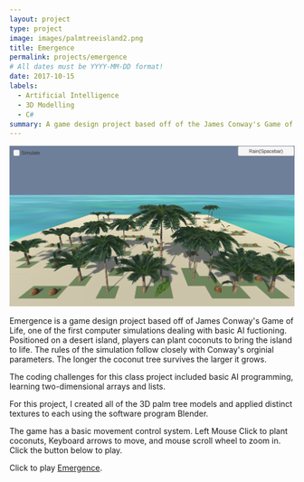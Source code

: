 ```yaml
---
layout: project
type: project
image: images/palmtreeisland2.png
title: Emergence
permalink: projects/emergence
# All dates must be YYYY-MM-DD format!
date: 2017-10-15
labels:
  - Artificial Intelligence
  - 3D Modelling
  - C#
summary: A game design project based off of the James Conway's Game of Life.  
---
```


<div class="ui large rounded images">
  <img class="ui image" src="../images/palmtreeisland2.png">
</div>

Emergence is a game design project based off of James Conway's Game of Life, one of the first computer simulations dealing with basic AI fuctioning.  Positioned on a desert island, players can plant coconuts to bring the island to life.  The rules of the simulation follow closely with Conway's orginial parameters.  The longer the coconut tree survives the larger it grows. 

The coding challenges for this class project included basic AI programming, learning two-dimensional arrays and lists.  

For this project, I created all of the 3D palm tree models and applied distinct textures to each using the software program Blender.

The game has a basic movement control system.  Left Mouse Click to plant coconuts, Keyboard arrows to move, and mouse scroll wheel to zoom in.  Click the button below to play.    


Click to play [Emergence](http://ryseymour.github.io/treeproto/).



